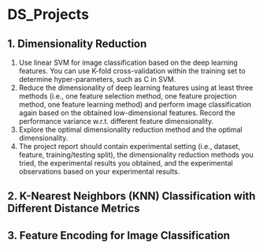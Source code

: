 # DS_Projects
## 1. Dimensionality Reduction
1. Use linear SVM for image classification based on the deep learning features. You can use K-fold cross-validation within the training set to determine hyper-parameters, such as C in SVM.
2. Reduce the dimensionality of deep learning features using at least three methods (i.e., one feature selection method, one feature projection method, one feature learning method) and perform image classification again based on the obtained low-dimensional features. Record the performance variance w.r.t. different feature dimensionality.
3. Explore the optimal dimensionality reduction method and the optimal dimensionality.
4. The project report should contain experimental setting (i.e., dataset, feature, training/testing split), the dimensionality reduction methods you tried, the experimental results you obtained, and the experimental observations based on your experimental results.
## 2. K-Nearest Neighbors (KNN) Classification with Different Distance Metrics
## 3. Feature Encoding for Image Classification
